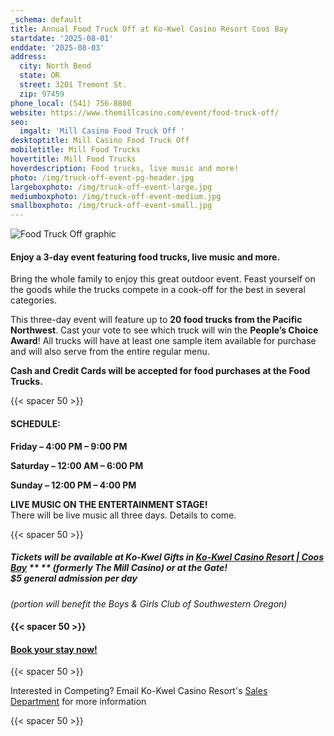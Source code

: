 ```yaml
---
_schema: default
title: Annual Food Truck Off at Ko-Kwel Casino Resort Coos Bay
startdate: '2025-08-01'
enddate: '2025-08-03'
address:
  city: North Bend
  state: OR
  street: 3201 Tremont St.
  zip: 97459
phone_local: (541) 756-8800
website: https://www.themillcasino.com/event/food-truck-off/
seo:
  imgalt: 'Mill Casino Food Truck Off '
desktoptitle: Mill Casino Food Truck Off
mobiletitle: Mill Food Trucks
hovertitle: Mill Food Trucks
hoverdescription: Food trucks, live music and more!
photo: /img/truck-off-event-pg-header.jpg
largeboxphoto: /img/truck-off-event-large.jpg
mediumboxphoto: /img/truck-off-event-medium.jpg
smallboxphoto: /img/truck-off-event-small.jpg
---
```

![Food Truck Off graphic](/img/food-truck-off.jpg)

#### **Enjoy a 3-day event featuring food trucks, live music and more.**

Bring the whole family to enjoy this great outdoor event. Feast yourself on the goods while the trucks compete in a cook-off for the best in several categories.

This three-day event will feature up to **20 food trucks from the Pacific Northwest**. Cast your vote to see which truck will win the **People’s Choice Award**! All trucks will have at least one sample item available for purchase and will also serve from the entire regular menu.

**Cash and Credit Cards will be accepted for food purchases at the Food Trucks.**

{{< spacer 50 >}}

#### SCHEDULE:

**Friday – 4:00 PM – 9:00 PM**

**Saturday – 12:00 AM – 6:00 PM**

**Sunday – 12:00 PM – 4:00 PM**

**LIVE MUSIC ON THE ENTERTAINMENT STAGE!**<br>There will be live music all three days. Details to come.

{{< spacer 50 >}}

##### Tickets will be available at Ko-Kwel Gifts in <a href="https://www.kokwelresorts.com/coos-bay/" target="_blank" rel="noopener"><strong>Ko-Kwel Casino Resort | Coos Bay</strong></a> ** ** ***(formerly The Mill Casino)*** or at the Gate!<br>$5 general admission per day

*(portion will benefit the Boys & Girls Club of Southwestern Oregon)*

#### {{< spacer 50 >}}

#### [Book your stay now!](/lodging/)

{{< spacer 50 >}}

Interested in Competing? Email Ko-Kwel Casino Resort's [Sales Department](mailto:salesdept@themillcasino.com)&nbsp;for more information

{{< spacer 50 >}}